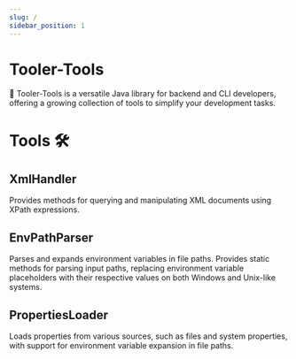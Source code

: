 ```yaml
---
slug: /
sidebar_position: 1
---
```


# Tooler-Tools

:rocket: Tooler-Tools is a versatile Java library for backend and CLI developers, offering a growing collection of tools to simplify your development tasks.

# Tools :hammer_and_wrench:

## XmlHandler

Provides methods for querying and manipulating XML documents using XPath expressions.

## EnvPathParser

Parses and expands environment variables in file paths. Provides static methods for parsing input paths, replacing environment variable placeholders with their respective values on both Windows and Unix-like systems.

## PropertiesLoader

Loads properties from various sources, such as files and system properties, with support for environment variable expansion in file paths.
